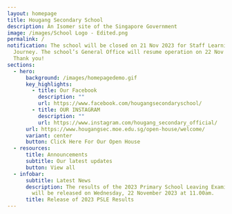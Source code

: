 ```yaml
---
layout: homepage
title: Hougang Secondary School
description: An Isomer site of the Singapore Government
image: /images/School Logo - Edited.png
permalink: /
notification: The school will be closed on 21 Nov 2023 for Staff Learning
  Journey. The school’s General Office will resume operation on 22 Nov 2023.
  Thank you!
sections:
  - hero:
      background: /images/homepagedemo.gif
      key_highlights:
        - title: Our Facebook
          description: ""
          url: https://www.facebook.com/hougangsecondaryschool/
        - title: OUR INSTAGRAM
          description: ""
          url: https://www.instagram.com/hougang_secondary_official/
      url: https://www.hougangsec.moe.edu.sg/open-house/welcome/
      variant: center
      button: Click Here For Our Open House
  - resources:
      title: Announcements
      subtitle: Our latest updates
      button: View all
  - infobar:
      subtitle: Latest News
      description: The results of the 2023 Primary School Leaving Examination (PSLE)
        will be released on Wednesday, 22 November 2023 at 11.00am.
      title: Release of 2023 PSLE Results
---
```

